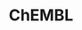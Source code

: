 ---
bigquery: https://console.cloud.google.com/bigquery?p=patents-public-data&d=ebi_chembl&page=dataset
citation: '"The ChEMBL database in 2017." Anna Gaulton, Anne Hersey, Michał Nowotka,
  A Patrícia Bento, Jon Chambers, David Mendez, Prudence Mutowo, Francis Atkinson,
  Louisa J Bellis, Elena Cibrián-Uhalte, Mark Davies, Nathan Dedman, Anneli Karlsson,
  María Paula Magariños, John P Overington, George Papadatos, Ines Smit, Andrew R
  Leach Nucleic acids Research (2017) 45 (Database Issue), D945-D954'
contributors: European Bioinformatics Institute
cost: None
description: ChEMBL Data is a manually curated database of small molecules used in
  drug discovery, including information about existing patented drugs.
documentation: 'schema: https://www.ebi.ac.uk/chembl/db_schema


  '
last_edit: 04/10/2022, 11:52:10
location: https://console.cloud.google.com/marketplace/product/google_patents_public_datasets/chembl
maintained_by: EMBL-EBI, an outstation of European Molecular Biology Laboratory
related_publications: '

  ChEMBL: towards direct deposition of bioassay data.


  Mendez D, Gaulton A, Bento AP, Chambers J, De Veij M, Félix E, Magariños MP, Mosquera
  JF, Mutowo P, Nowotka M, Gordillo-Marañón M, Hunter F, Junco L, Mugumbate G, Rodriguez-Lopez
  M, Atkinson F, Bosc N, Radoux CJ, Segura-Cabrera A, Hersey A, Leach AR.


  — Nucleic Acids Res. 2019; 47(D1):D930-D940. doi: 10.1093/nar/gky1075

  '
schema_fields:
- approval_date
- normal_range_max
- mw_monoisotopic
- result_flag
- warning_year
- aromatic_rings
- upper_value
- canonical_smiles
- aidx
- component_synonym
- assay_source
- mesh_heading
- selectivity_comment
- warning_class
- topical
- num_lipinski_ro5_violations
- oral
- nda_type
- tissue_id
- creation_date
- warning_country
- met_conversion
- standard_inchi
- domain_description
- withdrawn_class
- substrate_record_id
- activity_count
- cx_most_apka
- mol_atc_id
- assay_organism
- therapeutic_flag
- potential_duplicate
- site_residues
- published_relation
- pref_name
- l3
- assay_cell_type
- mc_target_accession
- ref_url
- delist_flag
- irac_class_id
- year
- metabolite_record_id
- ref_type
- dosage_form
- db_source
- ddd_admr
- mol_irac_id
- applicant_full_name
- frac_class_id
- component_id
- mechanism_of_action
- chirality
- biocomp_id
- confidence
- l6
- as_id
- withdrawn_year
- cell_source_tissue
- metref_id
- withdrawn_country
- level2_description
- molecular_mechanism
- site_id
- label
- syn_type
- drugind_id
- curated_by
- warnref_id
- previous_company
- direct_interaction
- level4
- published_units
- source
- level1
- published_type
- rtb
- hbd_lipinski
- ro3_pass
- alert_set_id
- res_stem_id
- cell_source_tax_id
- mol_frac_id
- doi
- mc_target_name
- active_molregno
- comments
- tbl
- standard_type
- parent_id
- max_phase
- research_stem
- l7
- caloha_id
- cell_source_organism
- alogp
- doc_type
- downgraded
- acd_most_apka
- warning_id
- bei
- enzyme_name
- class_level
- compsyn_id
- standard_text_value
- mol_hrac_id
- domain_id
- acd_most_bpka
- disease_efficacy
- title
- last_page
- acd_logp
- molfile
- actsm_id
- level2
- domain_type
- country
- atc_code
- curation_comment
- efo_id
- first_page
- activity_comment
- drug_substance_flag
- cpd_str_alert_id
- entity_id
- src_id
- assay_param_id
- usan_stem_id
- hrac_class_id
- ddd_id
- binding_site_comment
- trade_name
- assay_id
- met_comment
- set_name
- name
- prod_pat_id
- assay_class_id
- psa
- prediction_method
- assay_subcellular_fraction
- max_phase_for_ind
- patent_no
- version
- protclasssyn_id
- parent_type
- mechanism_comment
- qed_weighted
- standard_inchi_key
- met_id
- major_class
- cx_logp
- standard_flag
- target_type
- confidence_score
- activity_id
- value
- alert_name
- normal_range_min
- short_name
- issue
- tid_fixed
- cx_most_bpka
- accession
- ddd_value
- comp_class_id
- variant_id
- mc_tax_id
- units
- cx_logd
- parameter_value
- mc_organism
- withdrawn_reason
- annotation
- efo_term
- l4
- end_position
- first_in_class
- clo_id
- cl_lincs_id
- target_mapping
- assay_category
- relationship_desc
- hba_lipinski
- uo_units
- compound_key
- level3
- published_value
- smarts
- bao_endpoint
- compd_id
- innovator_company
- src_description
- helm_notation
- authors
- stem
- who_name
- tax_id
- protein_class_synonym
- level5
- num_ro5_violations
- text_value
- smid
- formulation_id
- pathway_key
- cell_ontology_id
- who_extra
- standard_value
- enzyme_tid
- withdrawn_flag
- go_id
- sequence_md5sum
- assay_test_type
- aspect
- usan_stem_definition
- last_active
- warning_type
- targcomp_id
- cell_description
- chembl_id
- ddd_comment
- strength
- ad_type
- indref_id
- le
- assay_desc
- cidx
- compound_name
- priority
- frac_code
- l5
- description
- related_tid
- sequence
- journal
- log_id
- targrel_id
- toid
- cell_id
- ridx
- irac_code
- usan_stem
- comp_go_id
- component_type
- homologue
- company
- level1_description
- structure_type
- full_molformula
- parent_go_id
- first_approval
- status
- standard_units
- bto_id
- ap_id
- relationship
- chebi_par_id
- publication_number
- drug_record_id
- level4_description
- pubmed_id
- src_short_name
- lle
- mw_freebase
- mecref_id
- action_type
- hba
- product_id
- black_box_warning
- data_validity_comment
- level3_description
- cell_name
- assay_tissue
- parameter_type
- active_ingredient
- warning_description
- predbind_id
- patent_id
- ddd_units
- definition
- assay_strain
- patent_expire_date
- alert_id
- site_name
- start_position
- full_mwt
- rgid
- l1
- ref_id
- acd_logd
- species_group_flag
- co_stem_id
- ass_cls_map_id
- drug_product_flag
- abstract
- ingredient
- cellosaurus_id
- doc_id
- synonyms
- bao_format
- relationship_type
- src_assay_id
- idx
- job_id
- inorganic_flag
- path
- dosed_ingredient
- route
- source_domain_id
- polymer_flag
- mesh_id
- subgroup
- stem_class
- updated_on
- parent_molregno
- l8
- prodrug
- assay_tax_id
- pchembl_value
- assay_type
- molecule_type
- molregno
- orig_description
- domain_name
- mec_id
- record_id
- sitecomp_id
- isoform
- protein_class_desc
- molsyn_id
- l2
- updated_by
- volume
- sei
- num_alerts
- standard_relation
- tid
- bao_id
- standard_upper_value
- mutation
- submission_date
- oc_id
- db_version
- availability_type
- class_type
- usan_substem
- pathway_id
- patent_use_code
- src_compound_id
- std_act_id
- entity_type
- relation
- indication_class
- usan_year
- organism
- protein_class_id
- hrac_code
- target_desc
- hbd
- type
- parenteral
- heavy_atoms
- molecular_species
- mc_target_type
- qudt_units
- stat
- uberon_id
- natural_product
shortname: chembl
tags:
- biotechnology
- health
- chemical
- bioinformatics
- medical
terms_of_use: CC BY-SA 3.0
title: ChEMBL
uuid: e232a192-965c-4ec9-904c-155b6dfe56c5
---